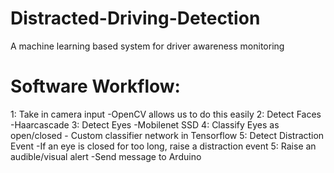 # Distracted-Driving-Detection
A machine learning based system for driver awareness monitoring

# Software Workflow: 
1: Take in camera input
    -OpenCV allows us to do this easily
2: Detect Faces
    -Haarcascade
3: Detect Eyes
    -Mobilenet SSD
4: Classify Eyes as open/closed
    - Custom classifier network in Tensorflow
5: Detect Distraction Event
    -If an eye is closed for too long, raise a distraction event
5: Raise an audible/visual alert
    -Send message to Arduino
